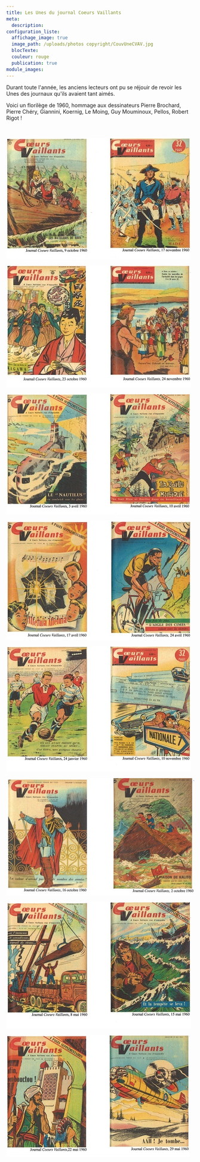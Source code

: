 ```yaml
---
title: Les Unes du journal Coeurs Vaillants
meta:
  description:
configuration_liste:
  affichage_image: true
  image_path: /uploads/photos copyright/CouvUneCVAV.jpg
  blocTexte:
  couleur: rouge
  publication: true
module_images:
---
```



Durant toute l'ann&eacute;e, les anciens lecteurs ont pu se r&eacute;jouir de revoir les Unes des journaux qu'ils avaient tant aim&eacute;s.

Voici un floril&egrave;ge de 1960, hommage aux dessinateurs Pierre Brochard, Pierre Ch&eacute;ry, Giannini, Koernig, Le Moing, Guy Mouminoux, Pellos, Robert Rigot !

&nbsp;

![](/uploads/versions/Couv1---x----494-325x---.jpg)

![](/uploads/versions/Couv2---x----495-325x---.jpg)

![](/uploads/versions/Couv3---x----494-324x---.jpg)

![](/uploads/versions/Couv4---x----494-318x---.jpg)

![](/uploads/versions/Couv5---x----495-336x---.jpg)

![](/uploads/versions/Couv6---x----508-317x---.jpg)

![](/uploads/versions/Couv7---x----495-339x---.jpg)

![](/uploads/versions/Couv8---x----492-326x---.jpg)